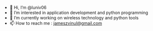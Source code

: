 - 👋 Hi, I’m @luniv06
- 👀 I’m interested in application development and python programming
- 🌱 I’m currently working on wireless technology and python tools
- 📫 How to reach me : jameszvinul@gmail.com

<!---
luniv06/luniv06 is a ✨ special ✨ repository because its `README.md` (this file) appears on your GitHub profile.
You can click the Preview link to take a look at your changes.
--->
